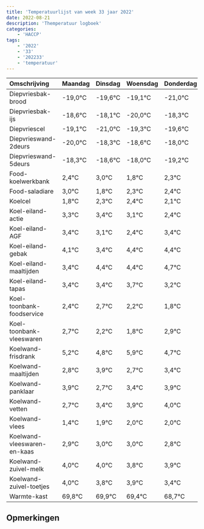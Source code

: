 ```yaml
---
title: 'Temperatuurlijst van week 33 jaar 2022'
date: 2022-08-21
description: 'Themperatuur logboek'
categories:
    - 'HACCP'
tags:
    - '2022'
    - '33'
    - '202233'
    - 'temperatuur'
---
```

|Omschrijving|Maandag|Dinsdag|Woensdag|Donderdag|Vrijdag|Zaterdag|Zondag|
|:---|:---|:---|:---|:---|:---|:---|:---|
|Diepvriesbak-brood|-19,0°C|-19,6°C|-19,1°C|-21,0°C|-19,3°C|-19,6°C|-19,0°C|
|Diepvriesbak-ijs|-18,6°C|-18,1°C|-20,0°C|-18,3°C|-18,6°C|-18,0°C|-19,2°C|
|Diepvriescel|-19,1°C|-21,0°C|-19,3°C|-19,6°C|-19,0°C|-20,2°C|-19,7°C|
|Diepvrieswand-2deurs|-20,0°C|-18,3°C|-18,6°C|-18,0°C|-19,2°C|-18,7°C|-18,6°C|
|Diepvrieswand-5deurs|-18,3°C|-18,6°C|-18,0°C|-19,2°C|-18,7°C|-18,6°C|-18,9°C|
|Food-koelwerkbank|2,4°C|3,0°C|1,8°C|2,3°C|2,4°C|2,1°C|1,4°C|
|Food-saladiare|3,0°C|1,8°C|2,3°C|2,4°C|2,1°C|1,4°C|2,4°C|
|Koelcel|1,8°C|2,3°C|2,4°C|2,1°C|1,4°C|2,4°C|2,4°C|
|Koel-eiland-actie|3,3°C|3,4°C|3,1°C|2,4°C|3,4°C|3,4°C|3,7°C|
|Koel-eiland-AGF|3,4°C|3,1°C|2,4°C|3,4°C|3,4°C|3,7°C|3,2°C|
|Koel-eiland-gebak|4,1°C|3,4°C|4,4°C|4,4°C|4,7°C|4,2°C|3,8°C|
|Koel-eiland-maaltijden|3,4°C|4,4°C|4,4°C|4,7°C|4,2°C|3,8°C|4,9°C|
|Koel-eiland-tapas|3,4°C|3,4°C|3,7°C|3,2°C|2,8°C|3,9°C|2,7°C|
|Koel-toonbank-foodservice|2,4°C|2,7°C|2,2°C|1,8°C|2,9°C|1,7°C|2,4°C|
|Koel-toonbank-vleeswaren|2,7°C|2,2°C|1,8°C|2,9°C|1,7°C|2,4°C|2,9°C|
|Koelwand-frisdrank|5,2°C|4,8°C|5,9°C|4,7°C|5,4°C|5,9°C|6,0°C|
|Koelwand-maaltijden|2,8°C|3,9°C|2,7°C|3,4°C|3,9°C|4,0°C|4,0°C|
|Koelwand-panklaar|3,9°C|2,7°C|3,4°C|3,9°C|4,0°C|4,0°C|3,8°C|
|Koelwand-vetten|2,7°C|3,4°C|3,9°C|4,0°C|4,0°C|3,8°C|3,9°C|
|Koelwand-vlees|1,4°C|1,9°C|2,0°C|2,0°C|1,8°C|1,9°C|1,4°C|
|Koelwand-vleeswaren-en-kaas|2,9°C|3,0°C|3,0°C|2,8°C|2,9°C|2,4°C|1,7°C|
|Koelwand-zuivel-melk|4,0°C|4,0°C|3,8°C|3,9°C|3,4°C|2,7°C|3,9°C|
|Koelwand-zuivel-toetjes|4,0°C|3,8°C|3,9°C|3,4°C|2,7°C|3,9°C|2,8°C|
|Warmte-kast|69,8°C|69,9°C|69,4°C|68,7°C|69,9°C|68,8°C|69,6°C|

## Opmerkingen


